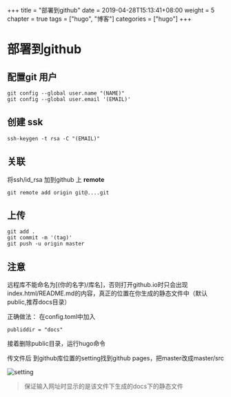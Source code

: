 +++
title = "部署到github"
date = 2019-04-28T15:13:41+08:00
weight = 5
chapter = true
tags =  ["hugo", "博客"]
categories =  ["hugo"]
+++


# 部署到github
## 配置git 用户
~~~
git config --global user.name "(NAME)"
git config --global user.email '(EMAIL)'
~~~

## 创建 ssk
~~~
ssh-keygen -t rsa -C "(EMAIL)"
~~~

## 关联
将ssh/id_rsa 加到github 上
**remote**
~~~
git remote add origin git@....git
~~~

## 上传
~~~
git add .
git commit -m '(tag)'
git push -u origin master
~~~
## 注意
远程库不能命名为[(你的名字)/库名]，否则打开github.io时只会出现index.html/README.md的内容，真正的位置在你生成的静态文件中（默认public,推荐docs目录）

正确做法：
在config.toml中加入
~~~
publiddir = "docs"
~~~
接着删除public目录，运行hugo命令

传文件后
到github库位置的setting找到github pages，把master改成master/src

![setting](http://pqzllubto.bkt.clouddn.com/mysite/hugo/github-page-setting.pnggithub-page-setting.png)
> 保证输入网址时显示的是该文件下生成的docs下的静态文件